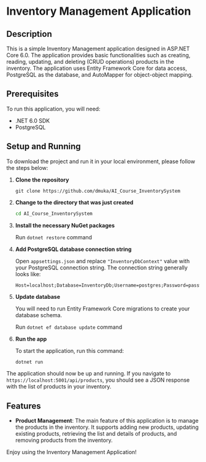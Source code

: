 # Inventory Management Application

## Description
This is a simple Inventory Management application designed in ASP.NET Core 6.0. The application provides basic functionalities such as creating, reading, updating, and deleting (CRUD operations) products in the inventory. The application uses Entity Framework Core for data access, PostgreSQL as the database, and AutoMapper for object-object mapping.

## Prerequisites

To run this application, you will need:

- .NET 6.0 SDK
- PostgreSQL

## Setup and Running

To download the project and run it in your local environment, please follow the steps below:

1. **Clone the repository**

   ```
   git clone https://github.com/dmuka/AI_Course_InventorySystem
   ```

2. **Change to the directory that was just created**

   ```bash
   cd AI_Course_InventorySystem
   ```
   
3. **Install the necessary NuGet packages**

   Run `dotnet restore` command

4. **Add PostgreSQL database connection string**

   Open `appsettings.json` and replace `"InventoryDbContext"` value with your PostgreSQL connection string. The connection string generally looks like:
    
   ```
   Host=localhost;Database=InventoryDb;Username=postgres;Password=password
   ```

5. **Update database**

   You will need to run Entity Framework Core migrations to create your database schema. 

   Run `dotnet ef database update` command

6. **Run the app**

   To start the application, run this command:

   ```bash
   dotnet run
   ```

The application should now be up and running. If you navigate to `https://localhost:5001/api/products`, you should see a JSON response with the list of products in your inventory.
  
## Features
- **Product Management**: The main feature of this application is to manage the products in the inventory. It supports adding new products, updating existing products, retrieving the list and details of products, and removing products from the inventory.

Enjoy using the Inventory Management Application!